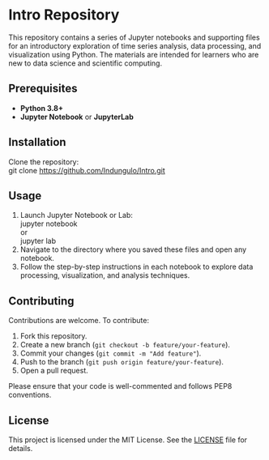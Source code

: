 # Intro Repository

This repository contains a series of Jupyter notebooks and supporting files for an introductory exploration of time series analysis, data processing, and visualization using Python. The materials are intended for learners who are new to data science and scientific computing.

## Prerequisites

- **Python 3.8+**
- **Jupyter Notebook** or **JupyterLab**

## Installation

Clone the repository:  
   git clone https://github.com/Indungulo/Intro.git  

## Usage

1. Launch Jupyter Notebook or Lab:  
   jupyter notebook  
   or  
   jupyter lab  
2. Navigate to the directory where you saved these files and open any notebook.  
3. Follow the step-by-step instructions in each notebook to explore data processing, visualization, and analysis techniques.

## Contributing

Contributions are welcome. To contribute:

1. Fork this repository.  
2. Create a new branch (`git checkout -b feature/your-feature`).  
3. Commit your changes (`git commit -m "Add feature"`).  
4. Push to the branch (`git push origin feature/your-feature`).  
5. Open a pull request.  

Please ensure that your code is well-commented and follows PEP8 conventions.

## License

This project is licensed under the MIT License. See the [LICENSE](LICENSE) file for details.
